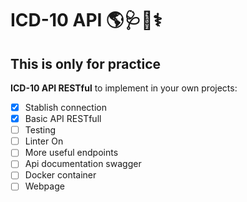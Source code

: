 # ICD-10 API 🌎🩺📃⚕

## This is only for practice

**ICD-10 API RESTful** to implement in your own projects:

- [x] Stablish connection
- [x] Basic API RESTfull
- [ ] Testing
- [ ] Linter On
- [ ] More useful endpoints
- [ ] Api documentation swagger
- [ ] Docker container
- [ ] Webpage
